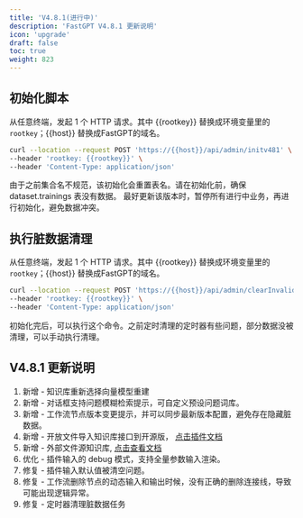 ```yaml
---
title: 'V4.8.1(进行中)'
description: 'FastGPT V4.8.1 更新说明'
icon: 'upgrade'
draft: false
toc: true
weight: 823
---
```


## 初始化脚本

从任意终端，发起 1 个 HTTP 请求。其中 {{rootkey}} 替换成环境变量里的 `rootkey`；{{host}} 替换成FastGPT的域名。

```bash
curl --location --request POST 'https://{{host}}/api/admin/initv481' \
--header 'rootkey: {{rootkey}}' \
--header 'Content-Type: application/json'
```

由于之前集合名不规范，该初始化会重置表名。请在初始化前，确保 dataset.trainings 表没有数据。
最好更新该版本时，暂停所有进行中业务，再进行初始化，避免数据冲突。

## 执行脏数据清理

从任意终端，发起 1 个 HTTP 请求。其中 {{rootkey}} 替换成环境变量里的 `rootkey`；{{host}} 替换成FastGPT的域名。

```bash
curl --location --request POST 'https://{{host}}/api/admin/clearInvalidData' \
--header 'rootkey: {{rootkey}}' \
--header 'Content-Type: application/json'
```

初始化完后，可以执行这个命令。之前定时清理的定时器有些问题，部分数据没被清理，可以手动执行清理。

## V4.8.1 更新说明

1. 新增 - 知识库重新选择向量模型重建
2. 新增 - 对话框支持问题模糊检索提示，可自定义预设问题词库。
3. 新增 - 工作流节点版本变更提示，并可以同步最新版本配置，避免存在隐藏脏数据。
4. 新增 - 开放文件导入知识库接口到开源版， [点击插件文档](/docs/development/openapi/dataset/#创建一个文件集合)
5. 新增 - 外部文件源知识库, [点击查看文档](/docs/course/externalfile/)
6. 优化 - 插件输入的 debug 模式，支持全量参数输入渲染。
7. 修复 - 插件输入默认值被清空问题。
8. 修复 - 工作流删除节点的动态输入和输出时候，没有正确的删除连接线，导致可能出现逻辑异常。
9. 修复 - 定时器清理脏数据任务